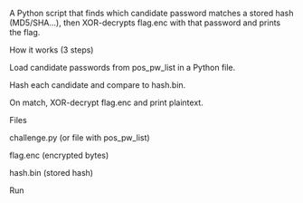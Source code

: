 A Python script that finds which candidate password matches a stored hash (MD5/SHA...), then XOR-decrypts flag.enc with that password and prints the flag.

How it works (3 steps)

Load candidate passwords from pos_pw_list in a Python file.

Hash each candidate and compare to hash.bin.

On match, XOR-decrypt flag.enc and print plaintext.

Files

challenge.py (or file with pos_pw_list)

flag.enc (encrypted bytes)

hash.bin (stored hash)

Run

